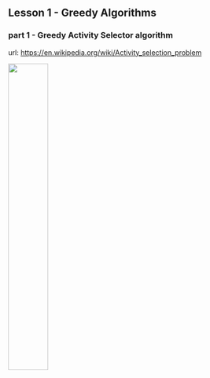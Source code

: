 ## Lesson 1 - Greedy Algorithms 
### part 1 - Greedy Activity Selector algorithm
url: https://en.wikipedia.org/wiki/Activity_selection_problem

<img src="https://user-images.githubusercontent.com/57367786/136536334-995095b6-3f30-4320-bc9d-475ea6a1246b.png" width=40% height=40%>


